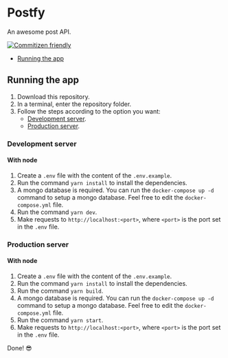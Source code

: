 # Postfy

An awesome post API.

[![Commitizen friendly](https://img.shields.io/badge/commitizen-friendly-brightgreen.svg)](http://commitizen.github.io/cz-cli/)

- [Running the app](#running-the-app)

## Running the app

1. Download this repository.
2. In a terminal, enter the repository folder.
3. Follow the steps according to the option you want:
   - [Development server](#development-server).
   - [Production server](#production-server).

### Development server

#### With node

1. Create a `.env` file with the content of the `.env.example`.
2. Run the command `yarn install` to install the dependencies.
3. A mongo database is required. You can run the `docker-compose up -d` command to setup a mongo database. Feel free to edit the `docker-compose.yml` file.
4. Run the command `yarn dev`.
5. Make requests to `http://localhost:<port>`, where `<port>` is the port set in the `.env` file.

### Production server

#### With node

1. Create a `.env` file with the content of the `.env.example`.
2. Run the command `yarn install` to install the dependencies.
3. Run the command `yarn build`.
4. A mongo database is required. You can run the `docker-compose up -d` command to setup a mongo database. Feel free to edit the `docker-compose.yml` file.
5. Run the command `yarn start`.
6. Make requests to `http://localhost:<port>`, where `<port>` is the port set in the `.env` file.

Done! 😎

